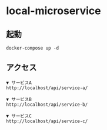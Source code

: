 # local-microservice

## 起動

```
docker-compose up -d
```

## アクセス

```
▼ サービスA
http://localhost/api/service-a/

▼ サービスB
http://localhost/api/service-b/

▼ サービスC
http://localhost/api/service-c/
```
